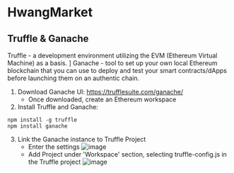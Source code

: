 # HwangMarket

## Truffle & Ganache
Truffle - a development environment utilizing the EVM (Ethereum Virtual Machine) as a basis. ]
Ganache - tool to set up your own local Ethereum blockchain that you can use to deploy and test your smart contracts/dApps before launching them on an authentic chain.
  1. Download Ganache UI: https://trufflesuite.com/ganache/
      - Once downloaded, create an Ethereum workspace 
  2. Install Truffle and Ganache:
  ```
  npm install -g truffle
  npm install ganache
  ```
  3. Link the Ganache instance to Truffle Project
      - Enter the settings
      ![image](https://user-images.githubusercontent.com/65240352/195335188-ca589438-62c5-4380-82f4-8fa7095cac6f.png)
      - Add Project under 'Workspace' section, selecting truffle-config.js in the Truffle project
      ![image](https://user-images.githubusercontent.com/65240352/195335284-5d638ece-e6ec-4314-9153-901957ff7ef5.png)


